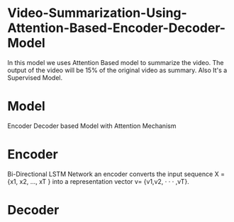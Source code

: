 # Video-Summarization-Using-Attention-Based-Encoder-Decoder-Model
In this model we uses Attention Based model to summarize the video. The output of the video will be 15% of the original video as summary. Also It's a Supervised Model.

# Model
Encoder Decoder based Model with Attention Mechanism

# Encoder 
Bi-Directional LSTM Network
an encoder converts the input sequence X = {x1, x2, ..., xT } into a representation vector v= {v1,v2, · · · ,vT}.

# Decoder

